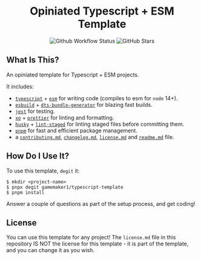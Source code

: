 <!--
	~/readme.md
	Tells the users what this project is, how they can use it and how they can ask questions/contribute.
-->

# <div align="center"> Opiniated Typescript + ESM Template </div>

<div align="center">
	<img alt="Github Workflow Status" src="https://img.shields.io/github/workflow/status/gamemaker1/typescript-template/CI"/>
	<img alt="GitHub Stars" src="https://img.shields.io/github/stars/gamemaker1/typescript-template"/>
</div>

## What Is This?

An opiniated template for Typescript + ESM projects.

It includes:

- [`typescript`](https://www.typescriptlang.org/) +
  [`esm`](https://hacks.mozilla.org/2018/03/es-modules-a-cartoon-deep-dive/) for
  writing code (compiles to esm for `node` 14+).
- [`esbuild`](https://esbuild.github.io/) +
  [`dts-bundle-generator`](https://github.com/timocov/dts-bundle-generator#readme)
  for blazing fast builds.
- [`jest`](https://jestjs.io/) for testing.
- [`xo`](https://github.com/xojs/xo#readme) + [`prettier`](https://prettier.io/)
  for linting and formatting.
- [`husky`](https://typicode.github.io/husky/#/) +
  [`lint-staged`](https://github.com/okonet/lint-staged#readme) for linting
  staged files before committing them.
- [`pnpm`](https://pnpm.io/) for fast and efficient package management.
- a [`contributing.md`](./contributing.md), [`changelog.md`](./changelog.md),
  [`license.md`](./license.md) and [`readme.md`](./readme.md) file.

## How Do I Use It?

To use this template, `degit` it:

```
$ mkdir <project-name>
$ pnpx degit gamemaker1/typescript-template
$ pnpm install
```

Answer a couple of questions as part of the setup process, and get coding!

## License

You can use this template for any project! The `license.md` file in this
repository IS NOT the license for this template - it is part of the template,
and you can change it as you wish.
